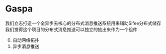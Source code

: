 # Gaspa

我们立志打造一个全异步去核心的分布式消息推送系统用来辅助Sifee分布式储存
我们觉得这个项目的分布式消息推送可以独立的抽出来作为一个组件

0. 自动网络拓扑
1. 异步消息推送
